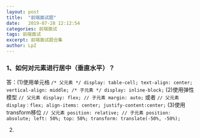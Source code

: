```yaml
---
layout: post
title:  "前端面试题"
date:   2019-07-28 12:12:54
categories: 前端面试
tags: 前端面试
excerpt: 前端面试题合集
author: LpZ
---
```


### 1、如何对元素进行居中（垂直水平）？
答：(1)使用单元格
    ```
    /* 父元素 */
    display: table-cell;
    text-align: center;
    vertical-align: middle;
    /* 子元素 */
    display: inline-block;
    ```
    (2)使用弹性模型
    ```
    // 父元素
    display: flex;
    // 子元素
    margin: auto;
    ```
    或者
    ```
    // 父元素
    display：flex;
    align-items: center;
    justify-content:center;
    ```
    (3)使用transform移位
    ```
    // 父元素
    position: relative;
    // 子元素
    position: absolute;
    left: 50%;
    top: 50%;
    transform: translate(-50%, -50%);
    ```

2. 